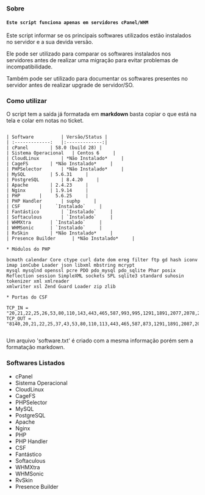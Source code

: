 ### Sobre

#### **`Este script funciona apenas em servidores cPanel/WHM`**

Este script informar se os principais softwares utilizados estão instalados no servidor e a sua devida versão. 

Ele pode ser utilizado para comparar os softwares instalados nos servidores antes de realizar uma migração para evitar problemas de incompatibilidade. 

Também pode ser utilizado para documentar os softwares presentes no servidor antes de realizar upgrade de servidor/SO. 

### Como utilizar

O script tem a saída já formatada em <b>markdown</b> basta copiar o que está na tela e colar em notas no ticket.

```

| Software    		| Versão/Status | 
| :-------------: 	|:-------------:| 
| cPanel 		| 58.0 (build 28) | 
| Sistema Operacional 	| Centos 6     | 
| CloudLinux 		| *Não Instalado*     | 
| CageFS 		| *Não Instalado*     | 
| PHPSelector 		| *Não Instalado*     | 
| MySQL 		| 5.6.31     | 
| PostgreSQL 		| 8.4.20     | 
| Apache 		| 2.4.23     | 
| Nginx 		| 1.9.14     |
| PHP 		| 	  5.6.25     |
| PHP Handler 		| suphp     |  
| CSF 		| 	  `Instalado`     | 
| Fantástico 		| `Instalado`     | 
| Softaculous 		| `Instalado`     | 
| WHMXtra 		| `Instalado`     | 
| WHMSonic 		| `Instalado`     | 
| RvSkin 		| *Não Instalado*     |
| Presence Builder 		| *Não Instalado*     |

* Módulos do PHP

bcmath calendar Core ctype curl date dom ereg filter ftp gd hash iconv imap ionCube Loader json libxml mbstring mcrypt
mysql mysqlnd openssl pcre PDO pdo_mysql pdo_sqlite Phar posix Reflection session SimpleXML sockets SPL sqlite3 standard suhosin tokenizer xml xmlreader
xmlwriter xsl Zend Guard Loader zip zlib

* Portas do CSF

TCP_IN = "20,21,22,25,26,53,80,110,143,443,465,587,993,995,1291,1891,2077,2078,2082,2083,2086,2087,2095,2096,3306,5432,8001,8888,30000:50000"
TCP_OUT = "8140,20,21,22,25,37,43,53,80,110,113,443,465,587,873,1291,1891,2087,2089,2703,3306,5432,8001,8140" 


```

 Um arquivo 'software.txt' é criado com a mesma informação porém sem a formatação markdown.
 
### Softwares Listados

* cPanel
* Sistema Operacional
* CloudLinux
* CageFS
* PHPSelector
* MySQL
* PostgreSQL
* Apache
* Nginx
* PHP
* PHP Handler
* CSF
* Fantástico
* Softaculous
* WHMXtra
* WHMSonic
* RvSkin
* Presence Builder

